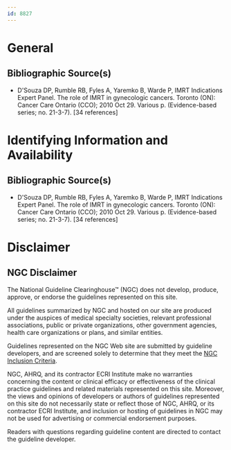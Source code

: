 ```yaml
---
id: 8827
---
```


# General

## Bibliographic Source(s)

- D'Souza DP, Rumble RB, Fyles A, Yaremko B, Warde P, IMRT Indications Expert Panel. The role of IMRT in gynecologic cancers. Toronto (ON): Cancer Care Ontario (CCO); 2010 Oct 29. Various p. (Evidence-based series; no. 21-3-7). [34 references]

# Identifying Information and Availability

## Bibliographic Source(s)

- D'Souza DP, Rumble RB, Fyles A, Yaremko B, Warde P, IMRT Indications Expert Panel. The role of IMRT in gynecologic cancers. Toronto (ON): Cancer Care Ontario (CCO); 2010 Oct 29. Various p. (Evidence-based series; no. 21-3-7). [34 references]

# Disclaimer

## NGC Disclaimer

The National Guideline Clearinghouse™ (NGC) does not develop, produce, approve, or endorse the guidelines represented on this site.

All guidelines summarized by NGC and hosted on our site are produced under the auspices of medical specialty societies, relevant professional associations, public or private organizations, other government agencies, health care organizations or plans, and similar entities.

Guidelines represented on the NGC Web site are submitted by guideline developers, and are screened solely to determine that they meet the [NGC Inclusion Criteria](/help-and-about/summaries/inclusion-criteria).

NGC, AHRQ, and its contractor ECRI Institute make no warranties concerning the content or clinical efficacy or effectiveness of the clinical practice guidelines and related materials represented on this site. Moreover, the views and opinions of developers or authors of guidelines represented on this site do not necessarily state or reflect those of NGC, AHRQ, or its contractor ECRI Institute, and inclusion or hosting of guidelines in NGC may not be used for advertising or commercial endorsement purposes.

Readers with questions regarding guideline content are directed to contact the guideline developer.

